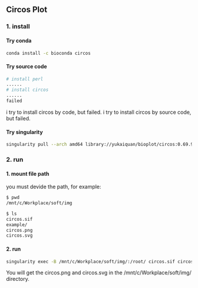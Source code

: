 ## Circos Plot

### 1. install

#### Try conda

```bash
conda install -c bioconda circos
```

#### Try source code

```bash
# install perl
......
# install circos
......
failed
```

i try to install circos by code, but failed.
i try to install circos by source code, but failed.

#### Try singularity

```bash
singularity pull --arch amd64 library://yukaiquan/bioplot/circos:0.69.9
```

### 2. run

#### 1. mount file path

you must devide the path, for example:

```bash
$ pwd
/mnt/c/Workplace/soft/img
```

```bash
$ ls
circos.sif
example/
circos.png
circos.svg
```

#### 2. run

```bash
singularity exec -B /mnt/c/Workplace/soft/img/:/root/ circos.sif circos -conf example/etc/circos.conf
```

You will get the circos.png and circos.svg in the /mnt/c/Workplace/soft/img/ directory.
